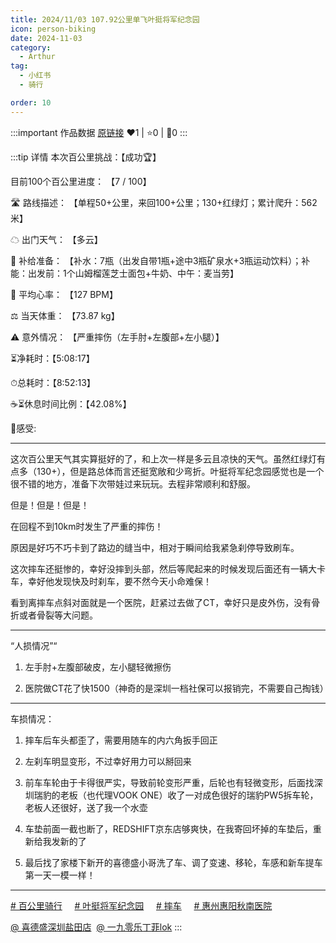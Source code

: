 ```yaml
---
title: 2024/11/03 107.92公里单飞叶挺将军纪念园
icon: person-biking
date: 2024-11-03
category:
  - Arthur
tag:
  - 小红书
  - 骑行

order: 10
---
```


:::important 作品数据
[原链接](http://xhslink.com/a/7mMwVd3UcB3Y)
❤️1 | ⭐️0 | 💬0
:::

:::tip 详情
本次百公里挑战：【成功🏆】

目前100个百公里进度： 【7 / 100】

🛣 路线描述： 【单程50+公里，来回100+公里；130+红绿灯；累计爬升：562米】

☁ 出门天气： 【多云】

🎒 补给准备： 【补水：7瓶（出发自带1瓶+途中3瓶矿泉水+3瓶运动饮料）；补能：出发前：1个山姆榴莲芝士面包+牛奶、中午：麦当劳】

💓 平均心率： 【127 BPM】

⚖ 当天体重： 【73.87 kg】

⚠ 意外情况： 【严重摔伤（左手肘+左腹部+左小腿）】

⏳净耗时：【5:08:17】

⏱总耗时：【8:52:13】

☕⏳休息时间比例：【42.08%】

💭感受:

----------

这次百公里天气其实算挺好的了，和上次一样是多云且凉快的天气。虽然红绿灯有点多（130+），但是路总体而言还挺宽敞和少弯折。叶挺将军纪念园感觉也是一个很不错的地方，准备下次带娃过来玩玩。去程非常顺利和舒服。

但是！但是！但是！

在回程不到10km时发生了严重的摔伤！

原因是好巧不巧卡到了路边的缝当中，相对于瞬间给我紧急刹停导致刷车。

这次摔车还挺惨的，幸好没摔到头部，然后等爬起来的时候发现后面还有一辆大卡车，幸好他发现快及时刹车，要不然今天小命难保！

看到离摔车点斜对面就是一个医院，赶紧过去做了CT，幸好只是皮外伤，没有骨折或者骨裂等大问题。

---

“人损情况”“

1. 左手肘+左腹部破皮，左小腿轻微擦伤

2. 医院做CT花了快1500（神奇的是深圳一档社保可以报销完，不需要自己掏钱）

---

车损情况：

1. 摔车后车头都歪了，需要用随车的内六角扳手回正

2. 左刹车明显变形，不过幸好用力可以掰回来

3. 前车车轮由于卡得很严实，导致前轮变形严重，后轮也有轻微变形，后面找深圳瑞豹的老板（也代理VOOK ONE）收了一对成色很好的瑞豹PW5拆车轮，老板人还很好，送了我一个水壶

4. 车垫前面一截也断了，REDSHIFT京东店够爽快，在我寄回坏掉的车垫后，重新给我发新的了

5. 最后找了家楼下新开的喜德盛小哥洗了车、调了变速、移轮，车感和新车提车第一天一模一样！

----------

[# 百公里骑行](https://www.xiaohongshu.com/search_result/?keyword=%E7%99%BE%E5%85%AC%E9%87%8C%E9%AA%91%E8%A1%8C&type=54&source=web_note_detail_r10)     [# 叶挺将军纪念园](https://www.xiaohongshu.com/search_result/?keyword=%E5%8F%B6%E6%8C%BA%E5%B0%86%E5%86%9B%E7%BA%AA%E5%BF%B5%E5%9B%AD&type=54&source=web_note_detail_r10)     [# 摔车](https://www.xiaohongshu.com/search_result/?keyword=%E6%91%94%E8%BD%A6&type=54&source=web_note_detail_r10)     [# 惠州惠阳秋南医院](https://www.xiaohongshu.com/search_result/?keyword=%E6%83%A0%E5%B7%9E%E6%83%A0%E9%98%B3%E7%A7%8B%E5%8D%97%E5%8C%BB%E9%99%A2&type=54&source=web_note_detail_r10)

[@ 喜德盛深圳盐田店](https://www.xiaohongshu.com/search_result?keyword=%E5%96%9C%E5%BE%B7%E7%9B%9B%E6%B7%B1%E5%9C%B3%E7%9B%90%E7%94%B0%E5%BA%97&source=web_user_page&search_type=user&type=51)  [@ 一九零乐丁菲lok](https://www.xiaohongshu.com/search_result?keyword=%E4%B8%80%E4%B9%9D%E9%9B%B6%E4%B9%90%E4%B8%81%E8%8F%B2lok&source=web_user_page&search_type=user&type=51)
:::

<VidStack src="https://pan.4a1801.life:11443/d/public/XHS_fsy/6727aea1000000001a01c194.mp4"/>

<style>
  .image-preview {
    display: flex;
    justify-content: space-evenly;
    align-items: center;
    flex-wrap: wrap;
  }

  .image-preview > img {
     box-sizing: border-box;
     width: 32% !important;
     padding: 9px;
     border-radius: 16px;
  }

  @media (max-width: 719px){
    .image-preview > img {
      width: 50% !important;
    }
  }

  @media (max-width: 419px){
    .image-preview > img {
      width: 100% !important;
    }
  }
</style>